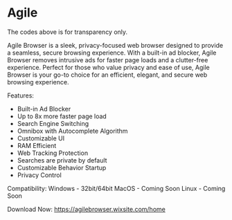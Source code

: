 # Agile

The codes above is for transparency only.

Agile Browser is a sleek, privacy-focused web browser designed to provide a seamless, secure browsing experience. With a built-in ad blocker, Agile Browser removes intrusive ads for faster page loads and a clutter-free experience. Perfect for those who value privacy and ease of use, Agile Browser is your go-to choice for an efficient, elegant, and secure web browsing experience.

Features:

- Built-in Ad Blocker
- Up to 8x more faster page load
- Search Engine Switching
- Omnibox with Autocomplete Algorithm
- Customizable UI
- RAM Efficient
- Web Tracking Protection
- Searches are private by default
- Customizable Behavior Startup
- Privacy Control

Compatibility:
Windows - 32bit/64bit
MacOS - Coming Soon
Linux - Coming Soon

Download Now: https://agilebrowser.wixsite.com/home
